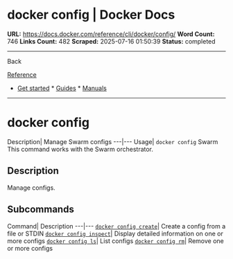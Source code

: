 # docker config | Docker Docs

**URL:** https://docs.docker.com/reference/cli/docker/config/
**Word Count:** 746
**Links Count:** 482
**Scraped:** 2025-07-16 01:50:39
**Status:** completed

---

Back

[Reference](https://docs.docker.com/reference/)

  * [Get started](https://docs.docker.com/get-started/)   * [Guides](https://docs.docker.com/guides/)   * [Manuals](https://docs.docker.com/manuals/)

* * *

# docker config

Description| Manage Swarm configs   ---|---   Usage| `docker config`      Swarm This command works with the Swarm orchestrator.

## Description

Manage configs.

## Subcommands

Command| Description   ---|---   [`docker config create`](https://docs.docker.com/reference/cli/docker/config/create/)| Create a config from a file or STDIN   [`docker config inspect`](https://docs.docker.com/reference/cli/docker/config/inspect/)| Display detailed information on one or more configs   [`docker config ls`](https://docs.docker.com/reference/cli/docker/config/ls/)| List configs   [`docker config rm`](https://docs.docker.com/reference/cli/docker/config/rm/)| Remove one or more configs